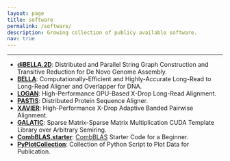```yaml
---
layout: page
title: software
permalink: /software/
description: Growing collection of publicy available software.
nav: true
---
```

___

* **[diBELLA.2D](https://github.com/PASSIONLab/diBELLA.2D)**: Distributed and Parallel String Graph Construction and Transitive Reduction for De Novo Genome Assembly.
* **[BELLA](https://github.com/PASSIONLab/BELLA)**: Computationally-Efficient and Highly-Accurate Long-Read to Long-Read Aligner and Overlapper for DNA.
* **[LOGAN](https://github.com/albertozeni/LOGAN)**: High-Performance GPU-Based X-Drop Long-Read Alignment.
* **[PASTIS](https://github.com/PASSIONLab/PASTIS)**: Distributed Protein Sequence Aligner.
* **[XAVIER](https://github.com/giuliaguidi/XAVIER)**: High-Performance X-Drop Adaptive Banded Pairwise Alignment.
* **[GALATIC](https://github.com/richardlett/GALATIC)**: Sparse Matrix-Sparse Matrix Multiplication CUDA Template Library over Arbitrary Semiring.
* **[CombBLAS.starter](https://github.com/giuliaguidi/CombBLAS.starter)**: [CombBLAS](https://github.com/PASSIONLab/CombBLAS) Starter Code for a Beginner.
* **[PyPlotCollection](https://github.com/giuliaguidi/PyPlotCollection)**: Collection of Python Script to Plot Data for Publication.
